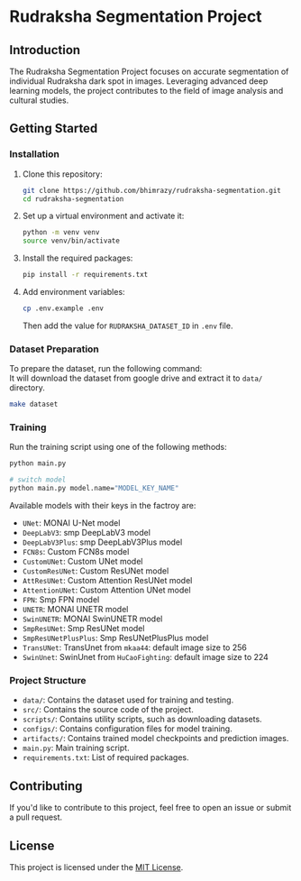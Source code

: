 # Rudraksha Segmentation Project

## Introduction

The Rudraksha Segmentation Project focuses on accurate segmentation of individual Rudraksha dark spot in images. Leveraging advanced deep learning models, the project contributes to the field of image analysis and cultural studies.

## Getting Started

### Installation

1. Clone this repository:

   ```bash
   git clone https://github.com/bhimrazy/rudraksha-segmentation.git
   cd rudraksha-segmentation
   ```

2. Set up a virtual environment and activate it:

   ```bash
   python -m venv venv
   source venv/bin/activate
   ```

3. Install the required packages:

   ```bash
   pip install -r requirements.txt
   ```

4. Add environment variables:

   ```bash
   cp .env.example .env
   ```

   Then add the value for `RUDRAKSHA_DATASET_ID` in `.env` file.

### Dataset Preparation

To prepare the dataset, run the following command:\
It will download the dataset from google drive and extract it to `data/` directory.

```bash
make dataset
```

### Training

Run the training script using one of the following methods:

```bash
python main.py

# switch model
python main.py model.name="MODEL_KEY_NAME"
```

Available models with their keys in the factroy are:

- `UNet`: MONAI U-Net model
- `DeepLabV3`: smp DeepLabV3 model
- `DeepLabV3Plus`: smp DeepLabV3Plus model
- `FCN8s`: Custom FCN8s model
- `CustomUNet`: Custom UNet model
- `CustomResUNet`: Custom ResUNet model
- `AttResUNet`: Custom Attention ResUNet model
- `AttentionUNet`: Custom Attention UNet model
- `FPN`: Smp FPN model
- `UNETR`: MONAI UNETR model
- `SwinUNETR`: MONAI SwinUNETR model
- `SmpResUNet`: Smp ResUNet model
- `SmpResUNetPlusPlus`: Smp ResUNetPlusPlus model
- `TransUNet`: TransUnet from `mkaa44`: default image size to 256
- `SwinUnet`: SwinUnet from `HuCaoFighting`: default image size to 224

### Project Structure

- `data/`: Contains the dataset used for training and testing.
- `src/`: Contains the source code of the project.
- `scripts/`: Contains utility scripts, such as downloading datasets.
- `configs/`: Contains configuration files for model training.
- `artifacts/`: Contains trained model checkpoints and prediction images.
- `main.py`: Main training script.
- `requirements.txt`: List of required packages.

## Contributing

If you'd like to contribute to this project, feel free to open an issue or submit a pull request.

## License

This project is licensed under the [MIT License](LICENSE).
